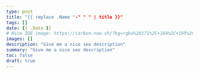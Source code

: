 ```yaml
---
type: post
title: "{{ replace .Name "-" " " | title }}"
tags: []
date: {{ .Date }}
# Nice IDE image: https://carbon.now.sh/?bg=rgba%28171%2C+184%2C+195%2C+1%29&t=monokai&wt=none&l=text%2Fx-go&ds=true&dsyoff=20px&dsblur=68px&wc=true&wa=true&pv=56px&ph=56px&ln=false&fl=1&fm=Hack&fs=14px&lh=133%25&si=false&es=2x&wm=false&code=
images: []
description: "Give me a nice seo description"
summary: "Give me a nice seo description"
toc: false
draft: true
---
```


